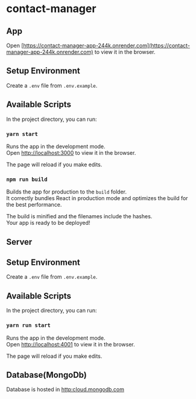 # contact-manager

## App
Open [https://contact-manager-app-244k.onrender.com](https://contact-manager-app-244k.onrender.com) to view it in the browser.

## Setup Environment

Create a `.env` file from `.env.example`. <br>

## Available Scripts

In the project directory, you can run:

### `yarn start`

Runs the app in the development mode.<br>
Open [http://localhost:3000](http://localhost:3000) to view it in the browser.

The page will reload if you make edits.<br>

### `npm run build`

Builds the app for production to the `build` folder.<br>
It correctly bundles React in production mode and optimizes the build for the best performance.

The build is minified and the filenames include the hashes.<br>
Your app is ready to be deployed!

## Server

## Setup Environment

Create a `.env` file from `.env.example`. <br>

## Available Scripts

In the project directory, you can run:

### `yarn run start`

Runs the app in the development mode.<br>
Open [http://localhost:4001](http://localhost:4001) to view it in the browser.

The page will reload if you make edits.<br>

## Database(MongoDb)

Database is hosted in [http:cloud.mongodb.com ](http:cloud.mongodb.com)
